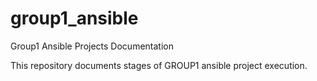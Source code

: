 # group1_ansible
Group1 Ansible Projects Documentation

This repository documents stages of GROUP1 ansible project execution. 
